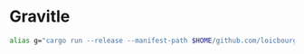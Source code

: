 # Gravitle

```sh
alias g="cargo run --release --manifest-path $HOME/github.com/loicbourgois/gravitle/cli/Cargo.toml -- "
```
